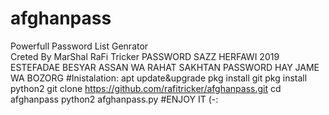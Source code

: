 # afghanpass
Powerfull Password List Genrator  
Creted By MarShal RaFi Tricker 
PASSWORD SAZZ HERFAWI 2019
ESTEFADAE BESYAR ASSAN WA RAHAT 
SAKHTAN PASSWORD HAY JAME WA BOZORG
#Inistalation:
apt update&upgrade
pkg install git 
pkg install python2
git clone https://github.com/rafitricker/afghanpass.git
cd afghanpass
python2 afghanpass.py
#ENJOY IT (-:
